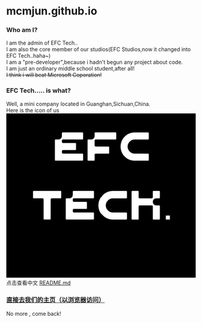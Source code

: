 # mcmjun.github.io
### Who am I?
I am the admin of EFC Tech..  
I am also the core member of our studios(EFC Studios,now it changed into EFC Tech..haha~)  
I am a "pre-developer",because i hadn't begun any project about code.  
I am just an ordinary middle school student,after all!  
~~I think i will beat Microsoft Coporation!~~
  
### EFC Tech..... is what?
Well, a mini company located in Guanghan,Sichuan,China.  
Here is the icon of us  
[![This is our icon.](/assets/EFC_TECH..png "Click to view a bigger one.")](https://mcmjun.github.io/assets/EFC_TECH..png)
点击查看中文 [README.md](https://github.com/MCMjun/mcmjun.github.io/blob/main/README_zh.md)

### [直接去我们的主页（以浏览器访问）](https://mcmjun.github.io/index.html)  
No more , come back!
